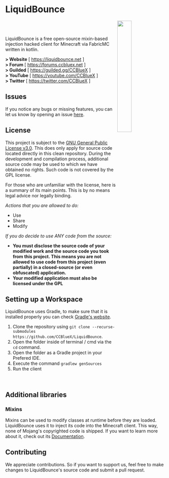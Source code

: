 # LiquidBounce


<a href='//liquidbounce.net'>
    <img src='https://raw.githubusercontent.com/CCBlueX/LiquidCloud/master/LiquidBounce/liquidbounceLogo.svg' width=30% align="right">
    </img>
</a>

<br />
<br />



LiquidBounce is a free open-source mixin-based injection hacked client for Minecraft via FabricMC written in kotlin. 


**> Website** [ https://liquidbounce.net ] <br />
**> Forum** [ https://forums.ccbluex.net ] <br />
**> Guilded** [ https://guilded.gg/CCBlueX ] <br />
**> YouTube** [ https://youtube.com/CCBlueX ] <br />
**> Twitter** [ https://twitter.com/CCBlueX ] <br />

## Issues
If you notice any bugs or missing features, you can let us know by opening an issue [here](https://github.com/CCBlueX/LiquidBounce/issues).

## License
This project is subject to the [GNU General Public License v3.0](https://www.gnu.org/licenses/gpl-3.0.en.html). This does only apply for source code located directly in this clean repository. During the development and compilation process, additional source code may be used to which we have obtained no rights. Such code is not covered by the GPL license.

For those who are unfamiliar with the license, here is a summary of its main points. This is by no means legal advice nor legally binding.

*Actions that you are allowed to do:*

-  Use
- Share
- Modify

*If you do decide to use ANY code from the source:*

- **You must disclose the source code of your modified work and the source code you took from this project. This means you are not allowed to use code from this project (even partially) in a closed-source (or even obfuscated) application.**
- **Your modified application must also be licensed under the GPL** 



## Setting up a Workspace
LiquidBounce uses Gradle, to make sure that it is installed properly you can check [Gradle's website](https://gradle.org/install/).
1. Clone the repository using `git clone --recurse-submodules https://github.com/CCBlueX/LiquidBounce`. 
2. Open the folder inside of terminal / cmd via the `cd` command.
3. Open the folder as a Gradle project in your Prefered IDE.
4. Execute the command `gradlew genSources`
5. Run the client
<br />

## Additional libraries
### Mixins
Mixins can be used to modify classes at runtime before they are loaded. LiquidBounce uses it to inject its code into the Minecraft client. This way, none of Mojang's copyrighted code is shipped. If you want to learn more about it, check out its [Documentation](https://docs.spongepowered.org/5.1.0/en/plugin/internals/mixins.html).
<br />
## Contributing
We appreciate contributions. So if you want to support us, feel free to make changes to LiquidBounce's source code and submit a pull request.
